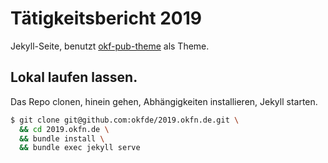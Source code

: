 # Tätigkeitsbericht 2019

Jekyll-Seite, benutzt [okf-pub-theme](https://github.com/okfde/okf-pub) als Theme.

## Lokal laufen lassen.

Das Repo clonen, hinein gehen, Abhängigkeiten installieren, Jekyll starten.

``` bash
$ git clone git@github.com:okfde/2019.okfn.de.git \
  && cd 2019.okfn.de \
  && bundle install \
  && bundle exec jekyll serve
```
